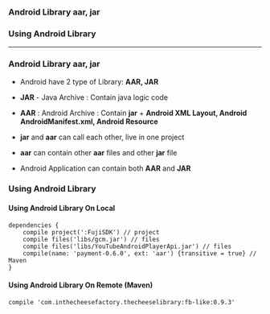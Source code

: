 
### Android Library aar, jar
### Using Android Library
--------------------------

### Android Library aar, jar
* Android have 2 type of Library: **AAR, JAR** 
* **JAR** - Java Archive : Contain java logic code
* **AAR** : Android Archive : Contain **jar** + **Android XML Layout, Android AndroidManifest.xml, Android Resource**

* **jar** and **aar** can call each other, live in one project
* **aar** can contain other **aar** files and other **jar** file
* Android Application can contain both **AAR** and **JAR**

### Using Android Library

#### Using Android Library On Local

```
dependencies {
    compile project(':FujiSDK') // project
    compile files('libs/gcm.jar') // files
    compile files('libs/YouTubeAndroidPlayerApi.jar') // files
    compile(name: 'payment-0.6.0', ext: 'aar') {transitive = true} // Maven
}
```

#### Using Android Library On Remote (Maven)

```
compile 'com.inthecheesefactory.thecheeselibrary:fb-like:0.9.3'
```
